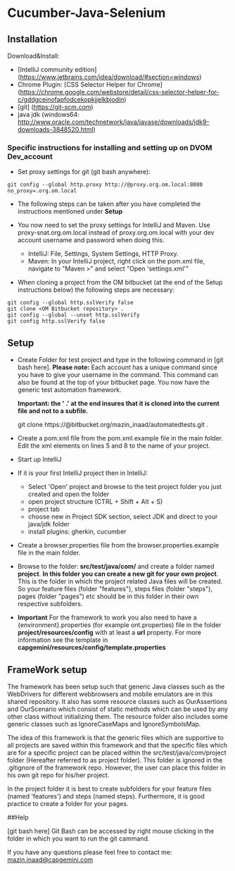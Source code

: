 Cucumber-Java-Selenium
==================

## Installation

Download&Install:

- [IntelliJ community edition] (https://www.jetbrains.com/idea/download/#section=windows)
- Chrome Plugin: [CSS Selector Helper for Chrome] (https://chrome.google.com/webstore/detail/css-selector-helper-for-c/gddgceinofapfodcekopkjjelkbjodin)
- [git] (https://git-scm.com)
- java jdk (windows64: http://www.oracle.com/technetwork/java/javase/downloads/jdk9-downloads-3848520.html)

### Specific instructions for installing and setting up on DVOM Dev_account
- Set proxy settings for git (git bash anywhere):
```git
git config --global http.proxy http://@proxy.org.om.local:8080
no_proxy=.org.om.local
```  
- The following steps can be taken after you have completed the instructions mentioned under **Setup**
- You now need to set the proxy settings for IntelliJ and Maven. Use proxy-snat.org.om.local instead of proxy.org.om.local with your dev account username and password when doing this.
    - IntelliJ: File, Settings, System Settings, HTTP Proxy. 
    - Maven: In your IntelliJ project, right click on the pom.xml file, navigate to "Maven  >" and select "Open 'settings.xml'"

- When cloning a project from the OM bitbucket (at the end of the Setup instructions below) the following steps are necessary:
```git  
git config --global http.sslVerify false
git clone <OM Bitbucket repository> .
git config --global --unset http.sslVerify
git config http.sslVerify false
```

## Setup

- Create Folder for test project and type in the following command in [git bash here]. 
  **Please note:** Each account has a unique command since you have to give your username in the command.
  This command can also be found at the top of your bitbucket page.
  You now have the generic test automation framework.
  
  **Important: the ' .' at the end insures that it is cloned into the current file and not to a subfile.**
    
    git clone https://<username>@bitbucket.org/mazin_inaad/automatedtests.git .
    
- Create a pom.xml file from the pom.xml.example file in the main folder. Edit the xml elements on lines 5 and 8 to the name of your project.
- Start up IntelliJ
- If it is your first IntelliJ project then in IntelliJ:
    - Select 'Open' project and browse to the test project folder you just created and open the folder
    - open project structure (CTRL + Shift + Alt + S)
    - project tab
    - choose new in Project SDK section, select JDK and direct to your java/jdk folder
    - install plugins: gherkin, cucumber
- Create a browser.properties file from the browser.properties.example file in the main folder.
- Browse to the folder: **src/test/java/com/** and create a folder named  **project**. **In this folder you can create a new git for your own project**.
  This is the folder in which the project related Java files will be created. So your
  feature files (folder "features"), steps files (folder "steps"), pages (folder "pages") etc should be in this folder in their own respective subfolders.
- **Important** For the framework to work you also need to have a {environment}.properties (for example ont.properties) file in the folder **project/resources/config** with at least a **url** property.
  For more information see the template in **capgemini/resources/config/template.properties**
  
  
## FrameWork setup
The framework has been setup such that generic Java classes such as the WebDrivers for 
different webbrowsers and mobile emulators are in this shared repository. It also has some
resource classes such as OurAssertions and OurScenario which consist of static methods which
can be used by any other class without initializing them.
The resource folder also includes some generic classes such as IgnoreCaseMaps and IgnoreSymbolsMap.


The idea of this framework is that the generic files which are supportive to all projects are saved within 
this framework and that the specific files which are for a specific project can be placed within
the src/test/java/com/project folder (Hereafter referred to as project folder). This folder is ignored in the .gitignore of the
framework repo. However, the user can place this folder in his own git repo for his/her project.

In the project folder it is best to create subfolders for your feature files (named 'features') and steps (named steps).
Furthermore, it is good practice to create a folder for your pages.

##Help

[git bash here] Git Bash can be accessed by right mouse clicking in the folder in which you want to run the git cammand. 

If you have any questions please feel free to contact me: mazin.inaad@capgemini.com
